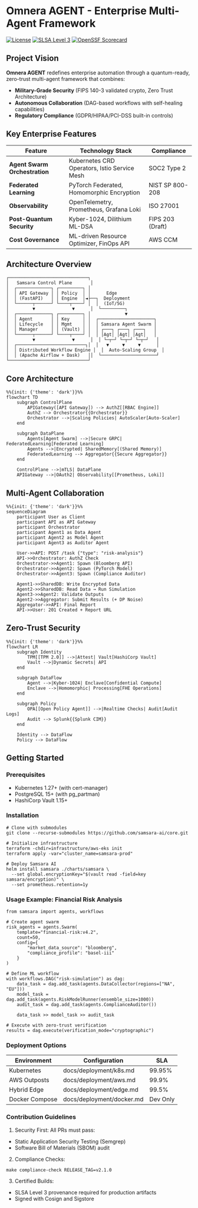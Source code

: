 # Omnera AGENT - Enterprise Multi-Agent Framework

[![License](https://img.shields.io/badge/License-Apache_2.0-0078D4)](LICENSE)
[![SLSA Level 3](https://slsa.dev/images/gh-badge-level3.svg)](https://slsa.dev)
[![OpenSSF Scorecard](https://api.securityscorecards.dev/projects/github.com/samsara-ai/core/badge)](https://securityscorecards.dev)

## Project Vision
**Omnera AGENT** redefines enterprise automation through a quantum-ready, zero-trust multi-agent framework that combines:
- **Military-Grade Security** (FIPS 140-3 validated crypto, Zero Trust Architecture)
- **Autonomous Collaboration** (DAG-based workflows with self-healing capabilities)
- **Regulatory Compliance** (GDPR/HIPAA/PCI-DSS built-in controls)

## Key Enterprise Features
| Feature | Technology Stack | Compliance |
|---------|------------------|------------|
| **Agent Swarm Orchestration** | Kubernetes CRD Operators, Istio Service Mesh | SOC2 Type 2 |
| **Federated Learning** | PyTorch Federated, Homomorphic Encryption | NIST SP 800-208 |
| **Observability** | OpenTelemetry, Prometheus, Grafana Loki | ISO 27001 |
| **Post-Quantum Security** | Kyber-1024, Dilithium ML-DSA | FIPS 203 (Draft) |
| **Cost Governance** | ML-driven Resource Optimizer, FinOps API | AWS CCM |

## Architecture Overview
```text
┌──────────────────────────────┐
│   Samsara Control Plane       │
│  ┌─────────────┐ ┌─────────┐ │
│  │ API Gateway │ │ Policy  │ │      Edge
│  │ (FastAPI)   │ │ Engine  │◄├──┐  Deployment
│  └──────┬──────┘ └────┬────┘ │  │  (IoT/5G)
│         ▼              ▼      │  └─────────┐
│  ┌─────────────┐ ┌─────────┐ │             ▼
│  │ Agent       │ │ Key     │ │  ┌─────────────────────┐
│  │ Lifecycle   │ │ Mgmt    │ │  │ Samsara Agent Swarm │
│  │ Manager     │ │ (Vault) │ │  │ ┌───┐ ┌───┐ ┌───┐   │
│  └──────┬──────┘ └────┬────┘ │  │ │Agt│ │Agt│ │Agt│   │
│         ▼              ▼      │  │ └─┬─┘ └─┬─┘ └─┬─┘   │
│  ┌──────────────────────────┐│  │   ▼     ▼     ▼      │
│  │ Distributed Workflow Engine │  │  Auto-Scaling Group  │
│  │ (Apache Airflow + Dask)   ││  └─────────────────────┘
└──────────────────────────────┘
```

## Core Architecture
```mermaid
%%{init: {'theme': 'dark'}}%%
flowchart TD
    subgraph ControlPlane
        APIGateway([API Gateway]) --> AuthZ[[RBAC Engine]]
        AuthZ --> Orchestrator{{Orchestrator}}
        Orchestrator -->|Scaling Policies| AutoScaler[Auto-Scaler]
    end

    subgraph DataPlane
        Agents[Agent Swarm] -->|Secure GRPC| FederatedLearning[Federated Learning]
        Agents -->|Encrypted| SharedMemory[(Shared Memory)]
        FederatedLearning --> Aggregator{{Secure Aggregator}}
    end

    ControlPlane -->|mTLS| DataPlane
    APIGateway -->|OAuth2| Observability[[Prometheus, Loki]]
```

## Multi-Agent Collaboration   
```mermaid
%%{init: {'theme': 'dark'}}%%
sequenceDiagram
    participant User as Client
    participant API as API Gateway
    participant Orchestrator
    participant Agent1 as Data Agent
    participant Agent2 as Model Agent
    participant Agent3 as Auditor Agent

    User->>API: POST /task {"type": "risk-analysis"}
    API->>Orchestrator: AuthZ Check
    Orchestrator->>Agent1: Spawn (Bloomberg API)
    Orchestrator->>Agent2: Spawn (PyTorch Model)
    Orchestrator->>Agent3: Spawn (Compliance Auditor)
    
    Agent1->>SharedDB: Write Encrypted Data
    Agent2->>SharedDB: Read Data → Run Simulation
    Agent3->>Agent2: Validate Outputs
    Agent2->>Aggregator: Submit Results (+ DP Noise)
    Aggregator->>API: Final Report
    API->>User: 201 Created + Report URL

```

## Zero-Trust Security
```mermaid
%%{init: {'theme': 'dark'}}%%
flowchart LR
    subgraph Identity
        TPM[[TPM 2.0]] -->|Attest| Vault[HashiCorp Vault]
        Vault -->|Dynamic Secrets| API
    end

    subgraph DataFlow
        Agent -->|Kyber-1024| Enclave[Confidential Compute]
        Enclave -->|Homomorphic| Processing[FHE Operations]
    end

    subgraph Policy
        OPA[[Open Policy Agent]] -->|Realtime Checks| Audit[Audit Logs]
        Audit --> Splunk{{Splunk CIM}}
    end

    Identity --> DataFlow
    Policy --> DataFlow

```

## Getting Started

### Prerequisites

- Kubernetes 1.27+ (with cert-manager)
- PostgreSQL 15+ (with pg_partman)
- HashiCorp Vault 1.15+

### Installation
```
# Clone with submodules
git clone --recurse-submodules https://github.com/samsara-ai/core.git

# Initialize infrastructure
terraform -chdir=infrastructure/aws-eks init
terraform apply -var="cluster_name=samsara-prod"

# Deploy Samsara AI
helm install samsara ./charts/samsara \
  --set global.encryptionKey="$(vault read -field=key samsara/encryption)" \
  --set prometheus.retention=1y
```

### Usage Example: Financial Risk Analysis
```
from samsara import agents, workflows

# Create agent swarm
risk_agents = agents.Swarm(
    template="financial-risk:v4.2",
    count=50,
    config={
        "market_data_source": "bloomberg",
        "compliance_profile": "basel-iii"
    }
)

# Define ML workflow
with workflows.DAG("risk-simulation") as dag:
    data_task = dag.add_task(agents.DataCollector(regions=["NA", "EU"]))
    model_task = dag.add_task(agents.RiskModelRunner(ensemble_size=1000))
    audit_task = dag.add_task(agents.ComplianceAuditor())
    
    data_task >> model_task >> audit_task

# Execute with zero-trust verification
results = dag.execute(verification_mode="cryptographic")
```

### Deployment Options

| Environment | Configuration | SLA |
|----------|----------|----------|
| Kubernetes   | docs/deployment/k8s.md   | 99.95%   |
| AWS Outposts   | docs/deployment/aws.md   | 99.9%   |
| Hybrid Edge   | docs/deployment/edge.md   | 99.5%   |
| Docker Compose	   | docs/deployment/docker.md	   | Dev Only   |

### Contribution Guidelines

1. Security First: All PRs must pass:

- Static Application Security Testing (Semgrep)
- Software Bill of Materials (SBOM) audit

2. Compliance Checks:
```
make compliance-check RELEASE_TAG=v2.1.0
```

3. Certified Builds:

- SLSA Level 3 provenance required for production artifacts
- Signed with Cosign and Sigstore
